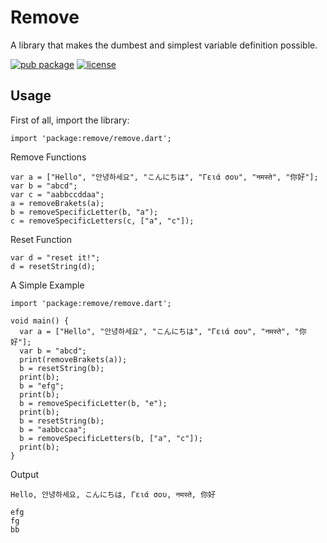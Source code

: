 # Remove

A library that makes the dumbest and simplest variable definition possible.

[![pub package](https://img.shields.io/pub/v/remove)](https://pub.dev/packages/remove)
[![license](https://img.shields.io/github/license/SnapLan/remove)](https://opensource.org/license/bsd-3-clause/)

## Usage

First of all, import the library:

```
import 'package:remove/remove.dart';
```

Remove Functions

```
var a = ["Hello", "안녕하세요", "こんにちは", "Γειά σου", "नमस्ते", "你好"];
var b = "abcd";
var c = "aabbccddaa";
a = removeBrakets(a);
b = removeSpecificLetter(b, "a");
c = removeSpecificLetters(c, ["a", "c"]);
```

Reset Function

```
var d = "reset it!";
d = resetString(d);
```

A Simple Example

```
import 'package:remove/remove.dart';

void main() {
  var a = ["Hello", "안녕하세요", "こんにちは", "Γειά σου", "नमस्ते", "你好"];
  var b = "abcd";
  print(removeBrakets(a));
  b = resetString(b);
  print(b);
  b = "efg";
  print(b);
  b = removeSpecificLetter(b, "e");
  print(b);
  b = resetString(b);
  b = "aabbccaa";
  b = removeSpecificLetters(b, ["a", "c"]);
  print(b);
}
```

Output

```
Hello, 안녕하세요, こんにちは, Γειά σου, नमस्ते, 你好

efg
fg
bb
```
